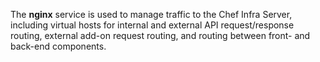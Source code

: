 The **nginx** service is used to manage traffic to the Chef Infra
Server, including virtual hosts for internal and external API
request/response routing, external add-on request routing, and routing
between front- and back-end components.